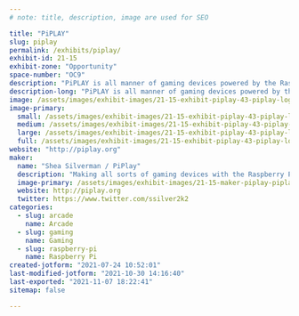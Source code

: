 ```yaml
---
# note: title, description, image are used for SEO

title: "PiPLAY"
slug: piplay
permalink: /exhibits/piplay/
exhibit-id: 21-15
exhibit-zone: "Opportunity"
space-number: "OC9"
description: "PiPLAY is all manner of gaming devices powered by the Raspberry Pi!"
description-long: "PiPLAY is all manner of gaming devices powered by the Raspberry Pi!  This year we will have our PiPlay Portable, Deskcade, Wallcade, and our DDR Machine powered by the Pi4 and Stepmania!"
image: /assets/images/exhibit-images/21-15-exhibit-piplay-43-piplay-logo-1-9138-large.png
image-primary: 
  small: /assets/images/exhibit-images/21-15-exhibit-piplay-43-piplay-logo-1-9138-small.png
  medium: /assets/images/exhibit-images/21-15-exhibit-piplay-43-piplay-logo-1-9138-medium.png
  large: /assets/images/exhibit-images/21-15-exhibit-piplay-43-piplay-logo-1-9138-large.png
  full: /assets/images/exhibit-images/21-15-exhibit-piplay-43-piplay-logo-1-9138-full.png
website: "http://piplay.org"
maker: 
  name: "Shea Silverman / PiPlay"
  description: "Making all sorts of gaming devices with the Raspberry Pi!  This year&#039;s is a DDR machine powered by the Raspberry Pi 4!"
  image-primary: /assets/images/exhibit-images/21-15-maker-piplay-piplay-logo-1-medium.png
  website: http://piplay.org
  twitter: https://www.twitter.com/ssilver2k2
categories: 
  - slug: arcade
    name: Arcade
  - slug: gaming
    name: Gaming
  - slug: raspberry-pi
    name: Raspberry Pi
created-jotform: "2021-07-24 10:52:01"
last-modified-jotform: "2021-10-30 14:16:40"
last-exported: "2021-11-07 18:22:41"
sitemap: false

---
```

